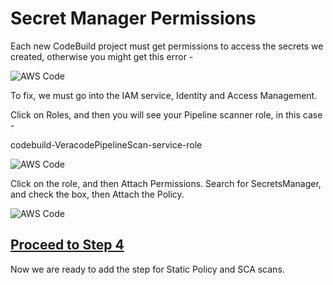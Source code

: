 # Secret Manager Permissions

Each new CodeBuild project must get permissions to access the secrets we created, otherwise you might get this error -

![AWS Code](https://github.com/ClintPollock/AWS-Code-Suite-Veracode-Examples/raw/main/3-SecretsPermissions/images/7-secrets.png)

To fix, we must go into the IAM service, Identity and Access Management.

Click on Roles, and then you will see your Pipeline scanner role, in this case -

codebuild-VeracodePipelineScan-service-role

![AWS Code](https://github.com/ClintPollock/AWS-Code-Suite-Veracode-Examples/raw/main/3-SecretsPermissions/images/8-secrets.png)

Click on the role, and then Attach Permissions. Search for SecretsManager, and check the box, then Attach the Policy.

![AWS Code](https://github.com/ClintPollock/AWS-Code-Suite-Veracode-Examples/raw/main/3-SecretsPermissions/images/9-secrets.png)


## [Proceed to Step  4](/4-Static-SCA-Policy-Scan)

Now we are ready to add the step for Static Policy and SCA scans.
